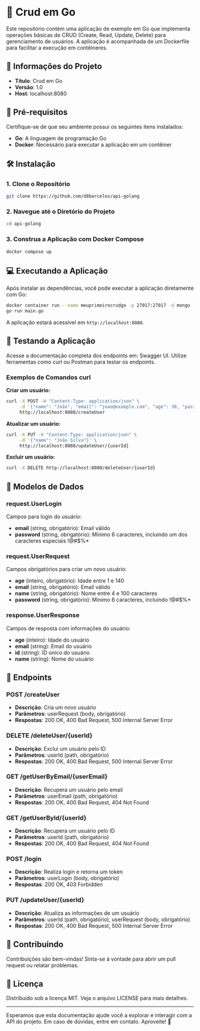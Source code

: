 # 📘 Crud em Go

Este repositório contém uma aplicação de exemplo em Go que implementa operações básicas de CRUD (Create, Read, Update, Delete) para gerenciamento de usuários. A aplicação é acompanhada de um Dockerfile para facilitar a execução em contêineres.

## 📌 Informações do Projeto

- **Título**: Crud em Go
- **Versão**: 1.0
- **Host**: localhost:8080

## 🚀 Pré-requisitos

Certifique-se de que seu ambiente possui os seguintes itens instalados:

- **Go**: A linguagem de programação Go
- **Docker**: Necessário para executar a aplicação em um contêiner

## 🛠️ Instalação

### 1. Clone o Repositório

```bash
git clone https://github.com/d8barcelos/api-golang
```

### 2. Navegue até o Diretório do Projeto

```bash
cd api-golang
```

### 3. Construa a Aplicação com Docker Compose

```bash
docker compose up
```

## 💻 Executando a Aplicação

Após instalar as dependências, você pode executar a aplicação diretamente com Go:

```bash
docker container run --name meuprimeirocrudgo -p 27017:27017 -d mongo
go run main.go
```

A aplicação estará acessível em `http://localhost:8080`.

## 🧪 Testando a Aplicação

Acesse a documentação completa dos endpoints em: Swagger UI. Utilize ferramentas como curl ou Postman para testar os endpoints.

### Exemplos de Comandos curl

**Criar um usuário:**
```bash
curl -X POST -H "Content-Type: application/json" \
     -d '{"name": "João", "email": "joao@example.com", "age": 30, "password": "password$#@$#323"}' \
     http://localhost:8080/createUser
```

**Atualizar um usuário:**
```bash
curl -X PUT -H "Content-Type: application/json" \
     -d '{"name": "João Silva"}' \
     http://localhost:8080/updateUser/{userId}
```

**Excluir um usuário:**
```bash
curl -X DELETE http://localhost:8080/deleteUser/{userId}
```

## 📑 Modelos de Dados

### request.UserLogin
Campos para login do usuário:
- **email** (string, obrigatório): Email válido
- **password** (string, obrigatório): Mínimo 6 caracteres, incluindo um dos caracteres especiais !@#$%*

### request.UserRequest
Campos obrigatórios para criar um novo usuário:
- **age** (inteiro, obrigatório): Idade entre 1 e 140
- **email** (string, obrigatório): Email válido
- **name** (string, obrigatório): Nome entre 4 e 100 caracteres
- **password** (string, obrigatório): Mínimo 6 caracteres, incluindo !@#$%*

### response.UserResponse
Campos de resposta com informações do usuário:
- **age** (inteiro): Idade do usuário
- **email** (string): Email do usuário
- **id** (string): ID único do usuário
- **name** (string): Nome do usuário

## 🔗 Endpoints

### POST /createUser
- **Descrição**: Cria um novo usuário
- **Parâmetros**: userRequest (body, obrigatório)
- **Respostas**: 200 OK, 400 Bad Request, 500 Internal Server Error

### DELETE /deleteUser/{userId}
- **Descrição**: Exclui um usuário pelo ID
- **Parâmetros**: userId (path, obrigatório)
- **Respostas**: 200 OK, 400 Bad Request, 500 Internal Server Error

### GET /getUserByEmail/{userEmail}
- **Descrição**: Recupera um usuário pelo email
- **Parâmetros**: userEmail (path, obrigatório)
- **Respostas**: 200 OK, 400 Bad Request, 404 Not Found

### GET /getUserById/{userId}
- **Descrição**: Recupera um usuário pelo ID
- **Parâmetros**: userId (path, obrigatório)
- **Respostas**: 200 OK, 400 Bad Request, 404 Not Found

### POST /login
- **Descrição**: Realiza login e retorna um token
- **Parâmetros**: userLogin (body, obrigatório)
- **Respostas**: 200 OK, 403 Forbidden

### PUT /updateUser/{userId}
- **Descrição**: Atualiza as informações de um usuário
- **Parâmetros**: userId (path, obrigatório), userRequest (body, obrigatório)
- **Respostas**: 200 OK, 400 Bad Request, 500 Internal Server Error

## 🤝 Contribuindo

Contribuições são bem-vindas! Sinta-se à vontade para abrir um pull request ou relatar problemas.

## 📜 Licença

Distribuído sob a licença MIT. Veja o arquivo LICENSE para mais detalhes.

---

Esperamos que esta documentação ajude você a explorar e interagir com a API do projeto. Em caso de dúvidas, entre em contato. Aproveite! 🎉
